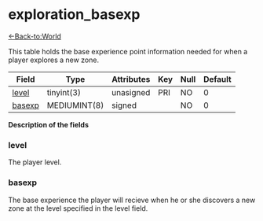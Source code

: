 # exploration_basexp

[<-Back-to:World](database-world.md)

<p>This table holds the base experience point information needed for when a player explores a new zone.</p>

| Field       | Type         | Attributes | Key | Null | Default |
|-------------|--------------|------------|-----|------|---------|
| [level][1]  | tinyint(3)   | unasigned  | PRI | NO   | 0       |
| [basexp][2] | MEDIUMINT(8) | signed     |     | NO   | 0       |

[1]: #level
[2]: #basexp

**Description of the fields**

### level
The player level.

### basexp
The base experience the player will recieve when he or she discovers a new zone at the level specified in the level field.
